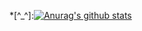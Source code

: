 *[^_^]:[![Anurag's github stats](https://github-readme-stats.vercel.app/api?username=cyixlq)](https://github.com/anuraghazra/github-readme-stats)

